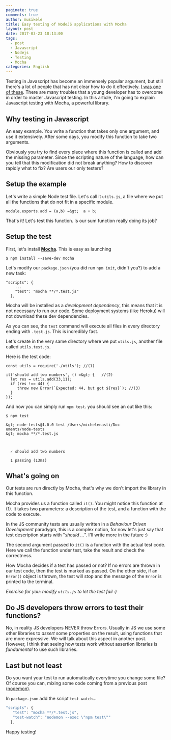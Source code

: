 ```yaml
---
paginate: true
comments: true
author: musikele
title: Easy testing of NodeJS applications with Mocha
layout: post
date: 2017-03-23 18:13:00
tags:
  - post
  - Javascript
  - Nodejs
  - Testing
  - Mocha
categories: English
---
```

Testing in Javascript has become an immensely popular argument, but still there's a lot of people that has not clear how to do it effectively. [I was one of these](/2016/08/my-very-personal-javascript-fatigue/). There are many troubles that a young developer has to overcome in order to master Javascript testing. In this article, I'm going to explain Javascript testing with Mocha, a powerful library.

## Why testing in Javascript

An easy example. You write a function that takes only one argument, and use it extensively. After some days, you modify this function to take two arguments.

Obviously you try to find every place where this function is called and add the missing parameter. Since the scripting nature of the language, how can you tell that this modification did not break anything? How to discover rapidly what to fix? Are users our only testers?

## Setup the example

Let's write a simple Node test file. Let's call it `utils.js`, a file where we put all the functions that do not fit in a specific module.

```
module.exports.add = (a,b) =&gt;  a + b;
```

That's it! Let's test this function. Is our sum function really doing its job?

## Setup the test

First, let's install 
<a href="https://mochajs.org"><strong>Mocha</strong></a>. This is easy as launching

```
$ npm install --save-dev mocha 
```

Let's modify our `package.json` (you did run `npm init`, didn't you?) to add a new task:

```
"scripts": {
    ... 
    "test": "mocha **/*.test.js"
  },
```

Mocha will be installed as a *development dependency*, this means that it is not necessary to run our code. Some deployment systems (like Heroku) will not download these dev dependencies.

As you can see, the `test` command will execute all files in every directory ending with `.test.js`. This is incredibly fast.

Let's create in the very same directory where we put `utils.js`, another file called `utils.test.js`.

Here is the test code:
```
const utils = require('./utils'); //(1)

it('should add two numbers', () =&gt; {   //(2)
  let res = utils.add(33,11);
  if (res !== 44) {
     throw new Error(`Expected: 44, but got ${res}`); //(3)
  }
});
```

And now you can simply run `npm test`. you should see an out like this:

```
$ npm test

&gt; node-tests@1.0.0 test /Users/michelenasti/Doc
uments/node-tests
&gt; mocha **/*.test.js



  ✓ should add two numbers

  1 passing (13ms)

```

## What's going on

Our tests are run directly by Mocha, that's why we don't import the library in this function.

Mocha provides us a function called `it()`. You might notice this function at (1). It takes two parameters: a description of the test, and a function with the code to execute.

In the JS community tests are usually written in a *Behaviour Driven Development* paradygm, this is a complex notion, for now let's just say that test description starts with "*should ...*". I'll write more in the future :)

The second argument passed to `it()` is a function with the actual test code. Here we call the function under test, take the result and check the correctness.

How Mocha decides if a test has passed or not? If no errors are thrown in our test code, then the test is marked as passed. On the other side, if an `Error()` object is thrown, the test will stop and the message of the `Error` is printed to the terminal.

*Exercise for you: modify `utils.js` to let the test fail :)*

## Do JS developers throw errors to test their functions? 

No, in reality JS developers NEVER throw Errors. Usually in JS we use some other libraries to *assert* some properties on the result, using functions that are more expressive. We will talk about this aspect in another post. However, I think that seeing how tests work without assertion libraries is _fundamental_ to use such libraries. 

## Last but not least 

Do you want your test to run automatically everytime you change some file? Of course you can, mixing some code coming from a previous post ([nodemon](https://michelenasti.com/2017/01/31/develop-faster-in-nodejs-with-nodemon.html)).

In `package.json` add the script `test-watch`... 

```javascript
"scripts": {
   "test": "mocha **/*.test.js",
   "test-watch": "nodemon --exec \"npm test\""
  },
```

Happy testing!